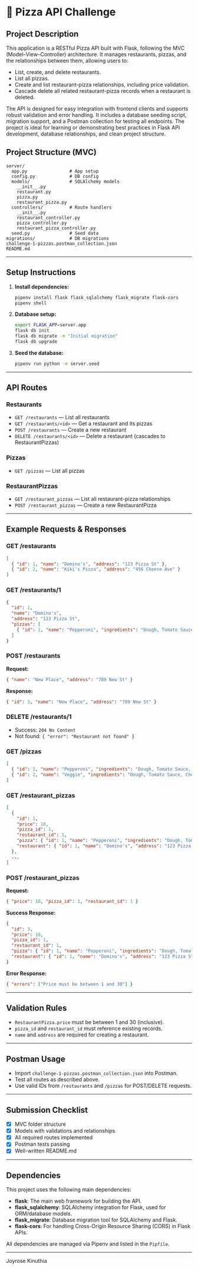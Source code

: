 # 🍕 Pizza API Challenge

## Project Description

This application is a RESTful Pizza API built with Flask, following the MVC (Model–View–Controller) architecture. It manages restaurants, pizzas, and the relationships between them, allowing users to:

- List, create, and delete restaurants.
- List all pizzas.
- Create and list restaurant-pizza relationships, including price validation.
- Cascade delete all related restaurant-pizza records when a restaurant is deleted.

The API is designed for easy integration with frontend clients and supports robust validation and error handling. It includes a database seeding script, migration support, and a Postman collection for testing all endpoints. The project is ideal for learning or demonstrating best practices in Flask API development, database relationships, and clean project structure.

## Project Structure (MVC)

```
server/
  app.py                # App setup
  config.py             # DB config
  models/               # SQLAlchemy models
    __init__.py
    restaurant.py
    pizza.py
    restaurant_pizza.py
  controllers/          # Route handlers
    __init__.py
    restaurant_controller.py
    pizza_controller.py
    restaurant_pizza_controller.py
  seed.py               # Seed data
migrations/             # DB migrations
challenge-1-pizzas.postman_collection.json
README.md
```

---

## Setup Instructions

1. **Install dependencies:**
   ```bash
   pipenv install flask flask_sqlalchemy flask_migrate flask-cors
   pipenv shell
   ```
2. **Database setup:**
   ```bash
   export FLASK_APP=server.app
   flask db init
   flask db migrate -m "Initial migration"
   flask db upgrade
   ```
3. **Seed the database:**
   ```bash
   pipenv run python -m server.seed
   ```

---

## API Routes

### Restaurants
- `GET /restaurants` — List all restaurants
- `GET /restaurants/<id>` — Get a restaurant and its pizzas
- `POST /restaurants` — Create a new restaurant
- `DELETE /restaurants/<id>` — Delete a restaurant (cascades to RestaurantPizzas)

### Pizzas
- `GET /pizzas` — List all pizzas

### RestaurantPizzas
- `GET /restaurant_pizzas` — List all restaurant-pizza relationships
- `POST /restaurant_pizzas` — Create a new RestaurantPizza

---

## Example Requests & Responses

### GET /restaurants
```json
[
  { "id": 1, "name": "Domino's", "address": "123 Pizza St" },
  { "id": 2, "name": "Kiki's Pizza", "address": "456 Cheese Ave" }
]
```

### GET /restaurants/1
```json
{
  "id": 1,
  "name": "Domino's",
  "address": "123 Pizza St",
  "pizzas": [
    { "id": 1, "name": "Pepperoni", "ingredients": "Dough, Tomato Sauce, Cheese, Pepperoni" }
  ]
}
```

### POST /restaurants
**Request:**
```json
{ "name": "New Place", "address": "789 New St" }
```
**Response:**
```json
{ "id": 3, "name": "New Place", "address": "789 New St" }
```

### DELETE /restaurants/1
- Success: `204 No Content`
- Not found: `{ "error": "Restaurant not found" }`

### GET /pizzas
```json
[
  { "id": 1, "name": "Pepperoni", "ingredients": "Dough, Tomato Sauce, Cheese, Pepperoni" },
  { "id": 2, "name": "Veggie", "ingredients": "Dough, Tomato Sauce, Cheese, Peppers, Olives, Onions" }
]
```

### GET /restaurant_pizzas
```json
[
  {
    "id": 1,
    "price": 10,
    "pizza_id": 1,
    "restaurant_id": 1,
    "pizza": { "id": 1, "name": "Pepperoni", "ingredients": "Dough, Tomato Sauce, Cheese, Pepperoni" },
    "restaurant": { "id": 1, "name": "Domino's", "address": "123 Pizza St" }
  },
  ...
]
```

### POST /restaurant_pizzas
**Request:**
```json
{ "price": 10, "pizza_id": 1, "restaurant_id": 1 }
```
**Success Response:**
```json
{
  "id": 3,
  "price": 10,
  "pizza_id": 1,
  "restaurant_id": 1,
  "pizza": { "id": 1, "name": "Pepperoni", "ingredients": "Dough, Tomato Sauce, Cheese, Pepperoni" },
  "restaurant": { "id": 1, "name": "Domino's", "address": "123 Pizza St" }
}
```
**Error Response:**
```json
{ "errors": ["Price must be between 1 and 30"] }
```

---

## Validation Rules
- `RestaurantPizza.price` must be between 1 and 30 (inclusive).
- `pizza_id` and `restaurant_id` must reference existing records.
- `name` and `address` are required for creating a restaurant.

---

## Postman Usage
- Import `challenge-1-pizzas.postman_collection.json` into Postman.
- Test all routes as described above.
- Use valid IDs from `/restaurants` and `/pizzas` for POST/DELETE requests.

---

## Submission Checklist
- [x] MVC folder structure
- [x] Models with validations and relationships
- [x] All required routes implemented
- [x] Postman tests passing
- [x] Well-written README.md

---

## Dependencies

This project uses the following main dependencies:

- **flask**: The main web framework for building the API.
- **flask_sqlalchemy**: SQLAlchemy integration for Flask, used for ORM/database models.
- **flask_migrate**: Database migration tool for SQLAlchemy and Flask.
- **flask-cors**: For handling Cross-Origin Resource Sharing (CORS) in Flask APIs.

All dependencies are managed via Pipenv and listed in the `Pipfile`.

---

Joyrose Kinuthia
